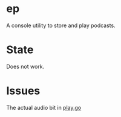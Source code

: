 # ep

A console utility to store and play podcasts.

# State

Does not work.

# Issues

The actual audio bit in [play.go](play.go)